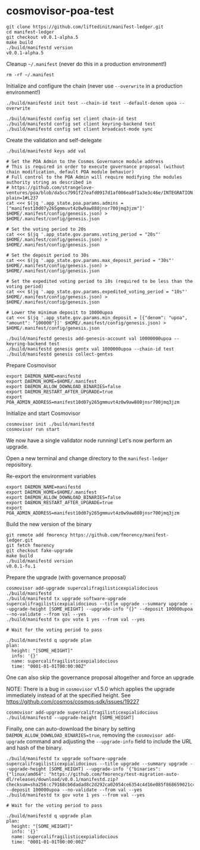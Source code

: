# cosmovisor-poa-test

```shell
git clone https://github.com/liftedinit/manifest-ledger.git
cd manifest-ledger
git checkout v0.0.1-alpha.5
make build
./build/manifestd version
v0.0.1-alpha.5
```

Cleanup `~/.manifest` (never do this in a production environment!)

```shell
rm -rf ~/.manifest
```

Initialize and configure the chain (never use `--overwrite` in a production environment!)

```shell
./build/manifestd init test --chain-id test --default-denom upoa --overwrite

./build/manifestd config set client chain-id test
./build/manifestd config set client keyring-backend test
./build/manifestd config set client broadcast-mode sync
```

Create the validation and self-delegate
```shell
./build/manifestd keys add val

# Set the POA Admin to the Cosmos Governance module address
# This is required in order to execute governance proposal (without chain modification, default POA module behavior)
# Full control to the POA Admin will require modifying the modules authority string as described in 
# https://github.com/strangelove-ventures/poa/blob/da5cc7991f27eafd0917d1af006ea8f1a3e3c46e/INTEGRATION.md?plain=1#L237
cat <<< $(jq '.app_state.poa.params.admins = ["manifest10d07y265gmmuvt4z0w9aw880jnsr700jmq3jzm"]' $HOME/.manifest/config/genesis.json) > $HOME/.manifest/config/genesis.json

# Set the voting period to 20s
cat <<< $(jq '.app_state.gov.params.voting_period = "20s"' $HOME/.manifest/config/genesis.json) > $HOME/.manifest/config/genesis.json

# Set the deposit period to 30s
cat <<< $(jq '.app_state.gov.params.max_deposit_period = "30s"' $HOME/.manifest/config/genesis.json) > $HOME/.manifest/config/genesis.json

# Set the expedited voting period to 10s (required to be less than the voting period)
cat <<< $(jq '.app_state.gov.params.expedited_voting_period = "10s"' $HOME/.manifest/config/genesis.json) > $HOME/.manifest/config/genesis.json

# Lower the minimum deposit to 10000upoa
cat <<< $(jq '.app_state.gov.params.min_deposit = [{"denom": "upoa", "amount": "100000"}]' $HOME/.manifest/config/genesis.json) > $HOME/.manifest/config/genesis.json

./build/manifestd genesis add-genesis-account val 10000000upoa --keyring-backend test
./build/manifestd genesis gentx val 1000000upoa --chain-id test
./build/manifestd genesis collect-gentxs
```

Prepare Cosmovisor

```shell
export DAEMON_NAME=manifestd
export DAEMON_HOME=$HOME/.manifest
export DAEMON_ALLOW_DOWNLOAD_BINARIES=false
export DAEMON_RESTART_AFTER_UPGRADE=true
export POA_ADMIN_ADDRESS=manifest10d07y265gmmuvt4z0w9aw880jnsr700jmq3jzm
```

Initialize and start Cosmovisor

```shell
cosmovisor init ./build/manifestd
cosmovisor run start
```

We now have a single validator node running! Let's now perform an upgrade. 

Open a new terminal and change directory to the `manifest-ledger` repository. 

Re-export the environment variables

```shell
export DAEMON_NAME=manifestd
export DAEMON_HOME=$HOME/.manifest
export DAEMON_ALLOW_DOWNLOAD_BINARIES=false
export DAEMON_RESTART_AFTER_UPGRADE=true
export POA_ADMIN_ADDRESS=manifest10d07y265gmmuvt4z0w9aw880jnsr700jmq3jzm
```

Build the new version of the binary

```shell
git remote add fmorency https://github.com/fmorency/manifest-ledger.git
git fetch fmorency
git checkout fake-upgrade
make build
./build/manifestd version
v0.0.1-fu.1
```

Prepare the upgrade (with governance proposal)

```shell
cosmovisor add-upgrade supercalifragilisticexpialidocious ./build/manifestd
./build/manifestd tx upgrade software-upgrade supercalifragilisticexpialidocious --title upgrade --summary upgrade --upgrade-height [SOME_HEIGHT] --upgrade-info "{}" --deposit 100000upoa --no-validate --from val --yes
./build/manifestd tx gov vote 1 yes --from val --yes

# Wait for the voting period to pass

./build/manifestd q upgrade plan
plan:
  height: "[SOME_HEIGHT]"
  info: '{}'
  name: supercalifragilisticexpialidocious
  time: "0001-01-01T00:00:00Z"
```

One can also skip the governance proposal altogether and force an upgrade

NOTE: There is a bug in `cosmovisor` v1.5.0 which applies the upgrade immediately instead of at the specified height.
See https://github.com/cosmos/cosmos-sdk/issues/19227

```shell
cosmovisor add-upgrade supercalifragilisticexpialidocious ./build/manifestd --upgrade-height [SOME_HEIGHT]
```

Finally, one can auto-download the binary by setting `DAEMON_ALLOW_DOWNLOAD_BINARIES=true`, removing the `cosmovisor add-upgrade` command and adjusting the `--upgrade-info` field to include the URL and hash of the binary.

```shell
./build/manifestd tx upgrade software-upgrade supercalifragilisticexpialidocious --title upgrade --summary upgrade --upgrade-height [SOME_HEIGHT] --upgrade-info '{"binaries": {"linux/amd64": "https://github.com/fmorency/test-migration-auto-dl/releases/download/v0.0.1/manifestd.zip?checksum=sha256:c79168cb6dadad8c2d292ca02054ce6354c4d16e085f868659021c4a2ee58ca0"}}' --deposit 100000upoa --no-validate --from val --yes
./build/manifestd tx gov vote 1 yes --from val --yes

# Wait for the voting period to pass

./build/manifestd q upgrade plan
plan:
  height: "[SOME_HEIGHT]"
  info: '{}'
  name: supercalifragilisticexpialidocious
  time: "0001-01-01T00:00:00Z"
```
